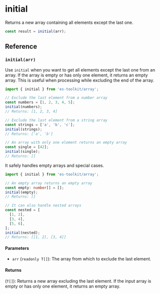 # initial

Returns a new array containing all elements except the last one.

```typescript
const result = initial(arr);
```

## Reference

### `initial(arr)`

Use `initial` when you want to get all elements except the last one from an array. If the array is empty or has only one element, it returns an empty array. This is useful when processing while excluding the end of the array.

```typescript
import { initial } from 'es-toolkit/array';

// Exclude the last element from a number array
const numbers = [1, 2, 3, 4, 5];
initial(numbers);
// Returns: [1, 2, 3, 4]

// Exclude the last element from a string array
const strings = ['a', 'b', 'c'];
initial(strings);
// Returns: ['a', 'b']

// An array with only one element returns an empty array
const single = [42];
initial(single);
// Returns: []
```

It safely handles empty arrays and special cases.

```typescript
import { initial } from 'es-toolkit/array';

// An empty array returns an empty array
const empty: number[] = [];
initial(empty);
// Returns: []

// It can also handle nested arrays
const nested = [
  [1, 2],
  [3, 4],
  [5, 6],
];
initial(nested);
// Returns: [[1, 2], [3, 4]]
```

#### Parameters

- `arr` (`readonly T[]`): The array from which to exclude the last element.

#### Returns

(`T[]`): Returns a new array excluding the last element. If the input array is empty or has only one element, it returns an empty array.
